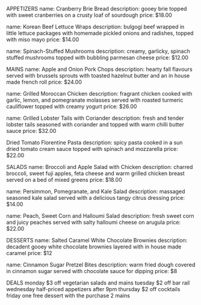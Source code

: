 APPETIZERS 
name: Cranberry Brie Bread 
description: gooey brie topped with sweet cranberries on a crusty loaf of sourdough 
price: $18.00 

name: Korean Beef Lettuce Wraps 
description: bulgogi beef wrapped in little lettuce packages with homemade pickled onions and radishes, topped with miso mayo 
price:  $14.00

name: Spinach-Stuffed Mushrooms 
description: creamy, garlicky, spinach stuffed mushrooms topped with bubbling parmesan cheese 
price: $12.00 


MAINS
name: Apple and Onion Pork Chops 
description: hearty fall flavours served with brussels sprouts with toasted hazelnut butter and an in house made french roll 
price: $24.00

name: Grilled Moroccan Chicken 
description: fragrant chicken cooked with garlic, lemon, and pomegranate molasses served with roasted turmeric cauliflower topped with creamy yogurt 
price: $26.00 

name: Grilled Lobster Tails with Coriander 
description: fresh and tender lobster tails seasoned with coriander and topped with warm chilli butter sauce 
price: $32.00 

Dried Tomato Florentine Pasta 
description: spicy pasta cooked in a sun dried tomato cream sauce topped with spinach and mozzarella 
price: $22.00


SALADS
name: Broccoli and Apple Salad with Chicken 
description: charred broccoli, sweet fuji apples, feta cheese and warm grilled chicken breast served on a bed of mixed greens 
price: $18.00 

name: Persimmon, Pomegranate, and Kale Salad 
description: massaged seasoned kale salad served with a delicious tangy citrus dressing 
price: $14.00 

name: Peach, Sweet Corn and Halloumi Salad 
description: fresh sweet corn and juicy peaches served with salty halloumi cheese on arugula 
price: $22.00 


DESSERTS
name: Salted Caramel White Chocolate Brownies 
description: decadent gooey white chocolate brownies layered with in house made caramel 
price: $12 

name: Cinnamon Sugar Pretzel Bites 
description: warm fried dough covered in cinnamon sugar served with chocolate sauce for dipping 
price: $8 


DEALS
monday $3 off vegetarian salads and mains 
tuesday $2 off bar rail 
wednesday half-priced appetizers after 9pm 
thursday $2 off cocktails 
friday one free dessert with the purchase 2 mains
